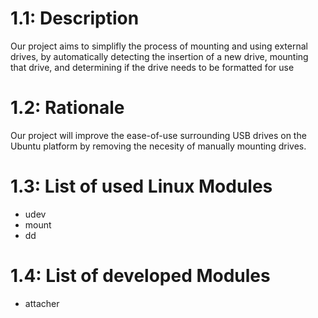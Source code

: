 # 1.1: Description
Our project aims to simplifly the process of mounting and using external drives, by automatically detecting the insertion of a new drive, mounting that drive, and determining if the drive needs to be formatted for use
# 1.2: Rationale
Our project will improve the ease-of-use surrounding USB drives on the Ubuntu platform by removing the necesity of manually mounting drives.
# 1.3: List of used Linux Modules
- udev
- mount
- dd
# 1.4: List of developed Modules 
- attacher
